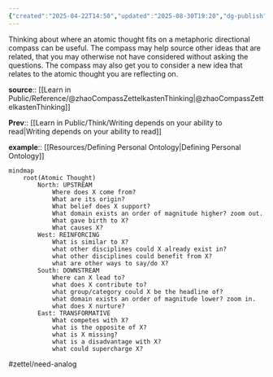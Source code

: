 ```yaml
---
{"created":"2025-04-22T14:50","updated":"2025-08-30T19:20","dg-publish":true,"noteIcon":"flower","dg-permalink":"1a1d-compass-of-thoughts","id":"1a1d","dg-path":"Think/Compass of Thoughts can generate ideas or connections.md","permalink":"/1a1d-compass-of-thoughts/","dgPassFrontmatter":true}
---
```



Thinking about where an atomic thought fits on a metaphoric directional compass can be useful. The compass may help source other ideas that are related, that you may otherwise not have considered without asking the questions. The compass may also get you to consider a new idea that relates to the atomic thought you are reflecting on. 

**source**:: [[Learn in Public/Reference/@zhaoCompassZettelkastenThinking\|@zhaoCompassZettelkastenThinking]]

**Prev**:: [[Learn in Public/Think/Writing depends on your ability to read\|Writing depends on your ability to read]]

**example**:: [[Resources/Defining Personal Ontology\|Defining Personal Ontology]]


```mermaid 
mindmap
	root(Atomic Thought)
		North: UPSTREAM
			Where does X come from?
			What are its origin?
			What belief does X support?
			What domain exists an order of magnitude higher? zoom out.
			What gave birth to X?
			What causes X?
		West: REINFORCING
			What is similar to X?
			what other disciplines could X already exist in?
			what other disciplines could benefit from X?
			what are other ways to say/do X?
		South: DOWNSTREAM
			Where can X lead to?
			what does X contribute to?
			what group/category could X be the headline of?
			what domain exists an order of magnitude lower? zoom in.
			what does X nurture?
		East: TRANSFORMATIVE
			What competes with X?
			what is the opposite of X?
			what is X missing?
			what is a disadvantage with X?
			what could supercharge X?
```
#zettel/need-analog 